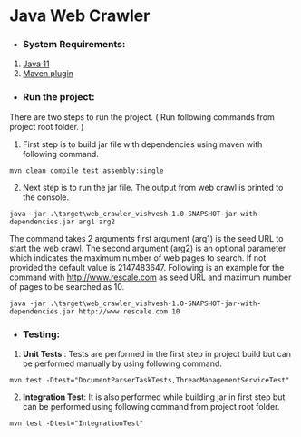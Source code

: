 # **Java Web Crawler**

* ### System Requirements:
1. [Java 11](https://www.oracle.com/java/technologies/javase/jdk11-archive-downloads.html) 
2. [Maven plugin](https://maven.apache.org/download.cgi)

* ### Run the project:
There are two steps to run the project. ( Run following commands from project root folder. )
1. First step is to build jar file with dependencies using maven with following command.
```
mvn clean compile test assembly:single
```
2. Next step is to run the jar file. The output from web crawl is printed to the console. 
```
java -jar .\target\web_crawler_vishvesh-1.0-SNAPSHOT-jar-with-dependencies.jar arg1 arg2
```
The command takes 2 arguments first argument (arg1) is the seed URL to start the web crawl. The second argument (arg2) is an optional parameter which indicates the maximum number of web pages to search. If not provided the default value is 2147483647. Following is an example for the command with http://www.rescale.com as seed URL and maximum number of pages to be searched as 10.
```
java -jar .\target\web_crawler_vishvesh-1.0-SNAPSHOT-jar-with-dependencies.jar http://www.rescale.com 10
```
* ### Testing:
1. **Unit Tests** : Tests are performed in the first step in project build but can be performed manually by using following command.
```
mvn test -Dtest="DocumentParserTaskTests,ThreadManagementServiceTest"
```
2. **Integration Test**: It is also performed while building jar in first step but can be performed using following command from project root folder.
```
mvn test -Dtest="IntegrationTest"
```